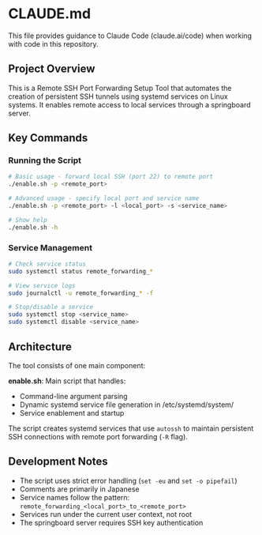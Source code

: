 # CLAUDE.md

This file provides guidance to Claude Code (claude.ai/code) when working with code in this repository.

## Project Overview

This is a Remote SSH Port Forwarding Setup Tool that automates the creation of persistent SSH tunnels using systemd services on Linux systems. It enables remote access to local services through a springboard server.

## Key Commands

### Running the Script
```bash
# Basic usage - forward local SSH (port 22) to remote port
./enable.sh -p <remote_port>

# Advanced usage - specify local port and service name
./enable.sh -p <remote_port> -l <local_port> -s <service_name>

# Show help
./enable.sh -h
```

### Service Management
```bash
# Check service status
sudo systemctl status remote_forwarding_*

# View service logs
sudo journalctl -u remote_forwarding_* -f

# Stop/disable a service
sudo systemctl stop <service_name>
sudo systemctl disable <service_name>
```

## Architecture

The tool consists of one main component:

**enable.sh**: Main script that handles:
   - Command-line argument parsing
   - Dynamic systemd service file generation in /etc/systemd/system/
   - Service enablement and startup

The script creates systemd services that use `autossh` to maintain persistent SSH connections with remote port forwarding (`-R` flag).

## Development Notes

- The script uses strict error handling (`set -eu` and `set -o pipefail`)
- Comments are primarily in Japanese
- Service names follow the pattern: `remote_forwarding_<local_port>_to_<remote_port>`
- Services run under the current user context, not root
- The springboard server requires SSH key authentication
